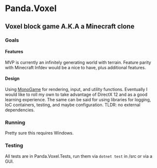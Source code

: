 # Panda.Voxel
## Voxel block game A.K.A a Minecraft clone

### Goals
#### Features
MVP is currently an infinitely generating world with terrain.
Feature parity with Minecraft Infdev would be a nice to have, plus additional features.

#### Design
Using [MonoGame](https://www.monogame.net/) for rendering, input, and utility functions.
Eventually I would like to roll my own to take advantage of DirectX 12 and as a good learning experience.
The same can be said for using libraries for logging, IoC containers, testing, and maybe configuration.
TLDR: no external dependencies.

### Running
Pretty sure this requires Windows.

### Testing
All tests are in Panda.Voxel.Tests, run them via `dotnet test` in /src or via a GUI.
